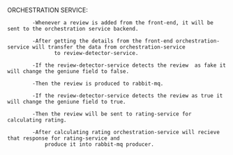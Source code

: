 ORCHESTRATION SERVICE:

            -Whenever a review is added from the front-end, it will be sent to the orchestration service backend.
            
            -After getting the details from the front-end orchestration-service will transfer the data from orchestration-service
                   to review-detector-service.
                   
            -If the review-detector-service detects the review  as fake it will change the geniune field to false.
            
            -Then the review is produced to rabbit-mq.
            
            -If the review-detector-service detects the review as true it will change the geniune field to true.
            
            -Then the review will be sent to rating-service for calculating rating.
            
            -After calculating rating orchestration-service will recieve that response for rating-service and 
                produce it into rabbit-mq producer.